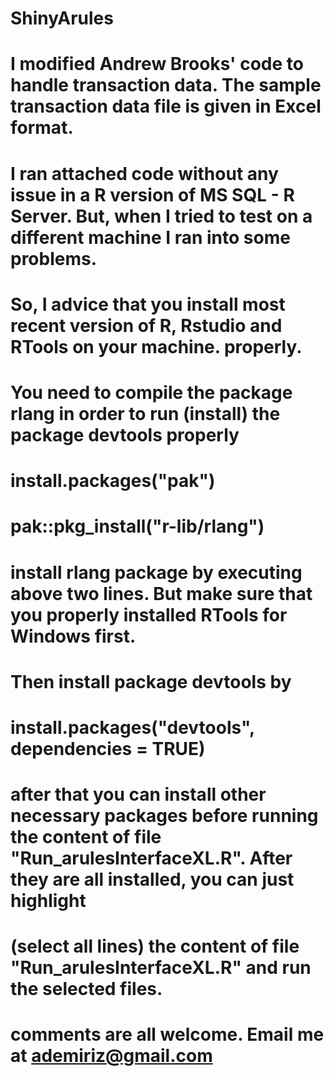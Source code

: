 # ShinyArules
# I modified Andrew Brooks' code to handle transaction data. The sample transaction data file is given in Excel format. 
# I ran attached code without any issue in a R version of MS SQL - R Server. But, when I tried to test on a different machine I ran into some problems. 
# So, I advice that you install most recent version of R, Rstudio and RTools on your machine. properly.
# You need to compile the package rlang in order to run (install) the package devtools properly 
# install.packages("pak")
# pak::pkg_install("r-lib/rlang")
# install rlang package by executing above two lines. But make sure that you properly installed RTools for Windows first. 
# Then install package devtools by
# install.packages("devtools", dependencies = TRUE)
# after that you can install other necessary packages before running the content of file "Run_arulesInterfaceXL.R". After they are all installed, you can just highlight 
# (select all lines) the content of file "Run_arulesInterfaceXL.R" and run the selected files.
# comments are all welcome. Email me at ademiriz@gmail.com
